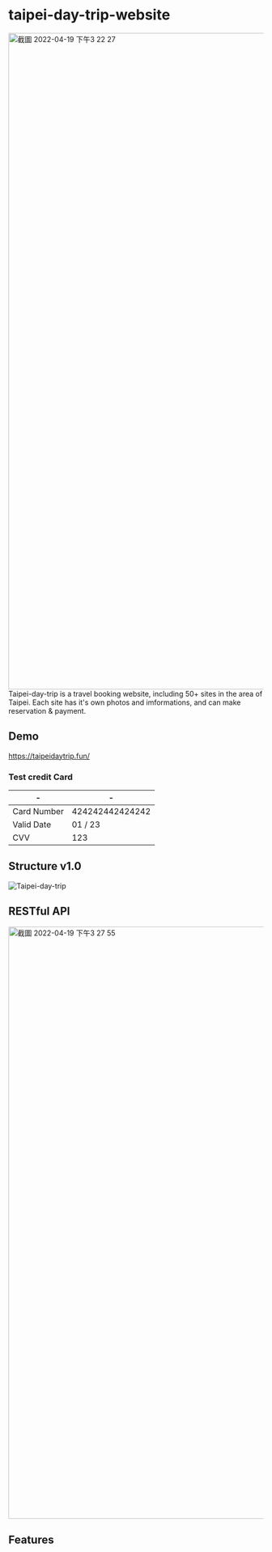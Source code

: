 # taipei-day-trip-website
<img width="1298" alt="截圖 2022-04-19 下午3 22 27" src="https://user-images.githubusercontent.com/56625237/163948108-c247f9ff-5f14-401f-b83c-1368ad723d55.png">
Taipei-day-trip is a travel booking website, including 50+ sites in the area of Taipei.
Each site has it's own photos and imformations, and can make reservation & payment.

## Demo
https://taipeidaytrip.fun/
### Test credit Card
| - | - |
| -------- | -------- |
| Card Number	 | 424242442424242 |
| Valid Date	 | 01 / 23 |
| CVV	 | 123 |


## Structure v1.0
![Taipei-day-trip](https://user-images.githubusercontent.com/56625237/163948646-ef1e6651-27c3-4abc-92f0-be8589b7568b.png)

## RESTful API
<img width="1171" alt="截圖 2022-04-19 下午3 27 55" src="https://user-images.githubusercontent.com/56625237/163949045-541004ba-0a1b-4cc5-a093-99d0ebe3a72a.png">

## Features

## 
